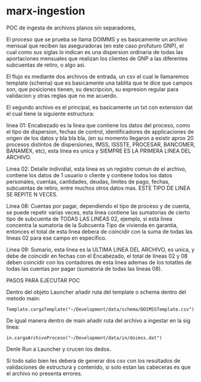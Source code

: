 # marx-ingestion

POC de ingesta de archivos planos sin separadores,

El proceso que se prueba se llama DOIMMS y es basicamente un archivo mensual que reciben las aseguradoras (en este caso
profuturo GNP), el cual como sus siglas lo indican es una dispersion ordinaria de todas las aportaciones mensuales que 
realizan los clientes de GNP a las diferentes subcuentas de retiro, o algo asi.

El flujo es mediante dos archivos de entrada, un csv el cual le llamaremos template (schema) que es basicamente una 
tablita que te dice que campos son, que posiciones tienen, su descripcion, su expresion regular para validacion y 
otras reglas que no me acuerdo.

El segundo archivo es el principal, es basicamente un txt con extension dat el cual tiene la siguiente estructura:

linea 01: Encabezado es la linea que contiene los datos del proceso, como el tipo de dispersion, fechas de control,
 identificadores de applicaciones de origen de los datos y bla bla bla, (en su momento llegaron a existir aprox 20 
 procesos distintos de dispersiones, IMSS, ISSSTE, PROCESAR, BANCOMER, BANAMEX, etc), esta linea es unica y SIEMPRE ES
 LA PRIMERA LINEA DEL ARCHIVO.
 
Linea 02: Detalle individial, esta linea es un registro comun de el archivo, contiene los datos de 1 usuario o cliente y
contiene todos los datos personales, cuentas, cantidades, deudas, limites de pago, fechas, subcuentas de retiro, entre
muchos otros datos mas. ESTE TIPO DE LINEA SE REPITE N VECES.

Linea 08: Cuentas por pagar, dependiendo el tipo de proceso y de cuenta, se puede repetir varias veces, esta linea 
contiene las sumatorias de cierto tipo de subcuenta de TODAS LAS LINEAS 02, ejemplo, si esta linea concentra la sumatoria
de la Subcuenta Tipo de vivienda en garantia, entonces el total de esta linea debera de coincidir con la suma de todas
las lineas 02 para ese campo en especifico.

Linea 09: Sumario, esta linea es la ULTIMA LINEA DEL ARCHIVO, es unica, y debe de coincidir en fechas con el Encabezado,
el total de lineas 02 y 08 deben coincidir con los contadores de esta linea ademas de los totatles de todas las cuentas 
por pagar (sumatoria de todas las lineas 08).

PASOS PARA EJECUTAR POC

Dentro del objeto Launcher añadir ruta del template o schema dentro del metodo main:

    Template.cargaTemplate("~/Development/data/schema/DOIMSSTemplate.csv")

 
De igual manera dentro de main añadir ruta del archivo a ingestar en la sig linea:

    in.cargaArchivoProceso("~/Development/data/in/doimss.dat")

Denle Run a Launcher y crucen los dedos.

Si todo salio bien les debera de generar dos csv con los resultados de validaciones de estructura y contenido,
si solo estan las cabeceras es que el archivo no presenta errores.